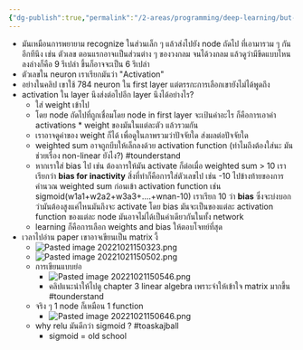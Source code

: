 ```yaml
---
{"dg-publish":true,"permalink":"/2-areas/programming/deep-learning/but-what-is-a-neural-network-chapter-1-deep-learning/","created":"2023-02-12T22:00:51.151+07:00","updated":"2025-09-02T23:21:31.013+07:00"}
---
```



- มันเหมือนการพยายาม recognize ในส่วนเล็ก ๆ แล้วส่งไปยัง node ถัดไป ที่เอามารวม ๆ กันอีกทีนึง เช่น ตัวเลข ตอนแรกอาจเเป็นส่วนต่าง ๆ ของวงกลม จนได้วงกลม แล้วดูว่ามีขีดแบบไหน ลงล่างก็คือ 9 รึเปล่า ขึ้นก็อาจจะเป็น 6 รึเปล่า
- ตัวเลขใน neuron เราเรียกมันว่า "Activation"
- อย่างในคลิป เขาใช้ 784 neuron ใน first layer แต่ตรรกะการเลือกเขายังไม่ได้พูดถึง
- activation ใน layer นึงส่งต่อไปอีก layer นึงได้อย่างไร?
	- ใส่ weight เข้าไป
	- โดย node ถัดไปที่ถูกเชื่อมโดย node in first layer จะเป้นค่าอะไร ก็คือการเอาค่า activations * weight ของมันในแต่ละตัว แล้วรวมกัน
	- เราอาจดูค่าของ weight ก็ได้ เพื่อดูในภาพรวมว่าปัจจัยใด ส่งผลต่อปัจจัยใด
	- weighted sum อาจถูกบีบให้เล็กลงด้วย activation function (ทำไมถึงต้องใส่นะ มันช่วยเรื่อง non-linear ยังไง?) #tounderstand 
	- หากเราใส่ bias ไป เช่น ต้องการให้มัน activate ก็ต่อเมื่อ weighted sum > 10 เราเรียกว่า **bias for inactivity** สิ่งที่ทำก็คือการใส่ตัวเลขไป เช่น -10 ไปข้างท้ายของการคำนวณ weighted sum ก่อนเข้า activation function เช่น sigmoid(w1a1+w2a2+w3a3+....+wnan-10) เราเรียก 10 ว่า **bias** ซึ่งจะบ่งบอกว่ามันต้องสูงแค่ไหนมันถึงจะ activate โดย bias มันจะเป็นของแต่ละ activation function ของแต่ละ node มันอาจไม่ได้เป็นค่าเดียวกันในทั้ง network
	- learning ก็คือการเลือก weights and bias ให้ตอบโจทย์ที่สุด
- เวลาไปอ่าน paper เขาอาจเขียนเป็น matrix งี้
	- ![Pasted image 20221021150323.png](/img/user/3%20Resources/Attachment/Pasted%20image%2020221021150323.png)
	- ![Pasted image 20221021150502.png](/img/user/3%20Resources/Attachment/Pasted%20image%2020221021150502.png)	
	- การเขียนแบบย่อ
		- ![Pasted image 20221021150546.png](/img/user/3%20Resources/Attachment/Pasted%20image%2020221021150546.png)
		- คลิปแนะนำให้ไปดู chapter 3 linear algebra เพราะจำให้เข้าใจ matrix มากขึ้น #tounderstand 
	- จริง ๆ 1 node ก็เหมือน 1 function
		- ![Pasted image 20221021150646.png](/img/user/3%20Resources/Attachment/Pasted%20image%2020221021150646.png)
	- why relu มันดีกว่า sigmoid ? #toaskajball
		- sigmoid = old school 